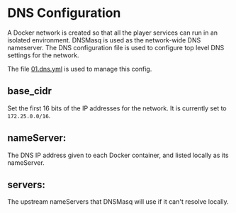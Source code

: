# DNS Configuration
A Docker network is created so that all the player services can run in an
isolated environment.  DNSMasq is used as the network-wide DNS nameserver.
The DNS configuration file is used to configure top level DNS settings for
the network.

The file [01.dns.yml](01.dns.yml) is used to manage this config.

## base_cidr
Set the first 16 bits of the IP addresses for the network.  It is currently set
to `172.25.0.0/16`.

## nameServer:
The DNS IP address given to each Docker container, and listed locally as its
nameServer.

## servers:
The upstream nameServers that DNSMasq will use if it can't resolve locally.